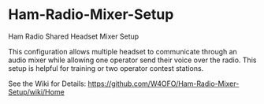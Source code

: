 # Ham-Radio-Mixer-Setup
Ham Radio Shared Headset Mixer Setup

This configuration allows multiple headset to communicate through an audio mixer while allowing one operator send their voice over the radio.  This setup is helpful for training or two operator contest stations.

See the Wiki for Details:
https://github.com/W4OFO/Ham-Radio-Mixer-Setup/wiki/Home
